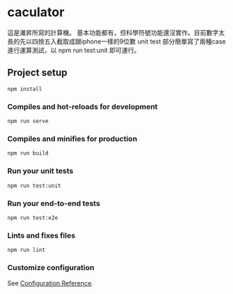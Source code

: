 # caculator
這是濰昇所寫的計算機。
基本功能都有，但科學符號功能還沒實作。目前數字太長的先以四捨五入截取成跟iphone一樣的9位數
unit test 部分簡單寫了兩種case進行運算測試，以 npm run test:unit 即可運行。
## Project setup
```
npm install
```

### Compiles and hot-reloads for development
```
npm run serve
```

### Compiles and minifies for production
```
npm run build
```

### Run your unit tests
```
npm run test:unit
```

### Run your end-to-end tests
```
npm run test:e2e
```

### Lints and fixes files
```
npm run lint
```

### Customize configuration
See [Configuration Reference](https://cli.vuejs.org/config/).
